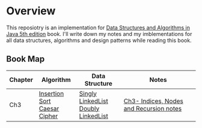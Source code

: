 # Overview
This reposiotry is an implementation for [Data Structures and Algorithms in Java 5th edition](https://www.amazon.com/Data-Structures-Algorithms-Java-fifth/dp/B006UQE9ZK) book. I'll write down my notes and my imblementations for all data structures, algorithms and design patterns while reading this book. 

## Book Map 
|Chapter  |Algorithm  |Data Structure | Notes |
|--|--|--|--|
|Ch3  | [Insertion Sort](/InsertionSort)<br> [Caesar Cipher](/CaesarCipher)<br>| [Singly LinkedList](/SinglyLinkedList)<br>[Doubly LinkedList](/DoublyLinkedList)<br> | [Ch3- Indices, Nodes and Recursion notes](/Chapter3-Notes.md)|

